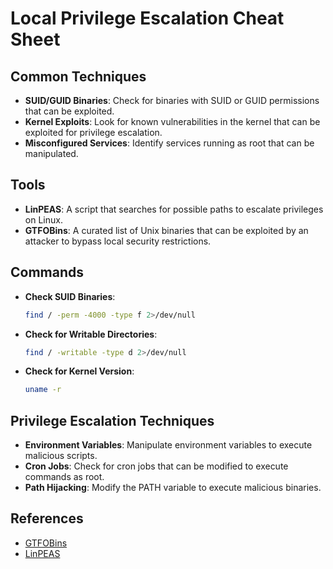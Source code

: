 # Local Privilege Escalation Cheat Sheet

## Common Techniques
- **SUID/GUID Binaries**: Check for binaries with SUID or GUID permissions that can be exploited.
- **Kernel Exploits**: Look for known vulnerabilities in the kernel that can be exploited for privilege escalation.
- **Misconfigured Services**: Identify services running as root that can be manipulated.

## Tools
- **LinPEAS**: A script that searches for possible paths to escalate privileges on Linux.
- **GTFOBins**: A curated list of Unix binaries that can be exploited by an attacker to bypass local security restrictions.

## Commands
- **Check SUID Binaries**: 
  ```bash
  find / -perm -4000 -type f 2>/dev/null
  ```
- **Check for Writable Directories**:
  ```bash
  find / -writable -type d 2>/dev/null
  ```
- **Check for Kernel Version**:
  ```bash
  uname -r
  ```

## Privilege Escalation Techniques
- **Environment Variables**: Manipulate environment variables to execute malicious scripts.
- **Cron Jobs**: Check for cron jobs that can be modified to execute commands as root.
- **Path Hijacking**: Modify the PATH variable to execute malicious binaries.

## References
- [GTFOBins](https://gtfobins.github.io/)
- [LinPEAS](https://github.com/carlospolop/PEASS-ng/tree/master/linPEAS)